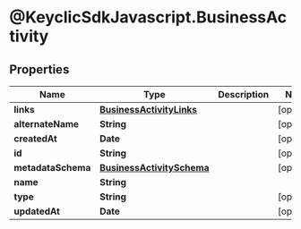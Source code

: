 # @KeyclicSdkJavascript.BusinessActivity

## Properties
Name | Type | Description | Notes
------------ | ------------- | ------------- | -------------
**links** | [**BusinessActivityLinks**](BusinessActivityLinks.md) |  | [optional] 
**alternateName** | **String** |  | [optional] 
**createdAt** | **Date** |  | [optional] 
**id** | **String** |  | [optional] 
**metadataSchema** | [**BusinessActivitySchema**](BusinessActivitySchema.md) |  | [optional] 
**name** | **String** |  | 
**type** | **String** |  | [optional] 
**updatedAt** | **Date** |  | [optional] 


